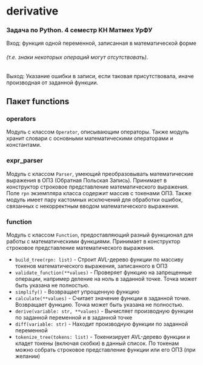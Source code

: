 # derivative
### Задача по Python. 4 семестр КН Матмех УрФУ
Вход: функция одной переменной, записанная в математической форме
###### (т.е. знаки некоторых операций могут отсутствовать).

Выход: Указание ошибки в записи, если таковая присутствовала, иначе производная от заданной функции.

## Пакет functions

### operators
Модуль с классом `Operator`, описывающим операторы. Также модуль хранит словари с основными математическими операторами и константами.

### expr_parser
Модуль с классом `Parser`, умеющий преобразовывать математические выражения в ОПЗ (Обратная Польская Запись). Принимает в конструктор строковое представление математического выражения. Поле `rpn` экземпляра класса содержит массив с токенами ОПЗ. Также модуль имеет пару кастомных исключений для обработки ошибок, связанных с некорректным вводом математического выражения.

### function
Модуль с классом `Function`, предоставляющий разный функционал для работы с математическими функциями. Принимает в конструктор строковое представление математического выражения.
+ `build_tree(rpn: list)` - Строит AVL-дерево функции по массиву токенов математического выражения, записанного в ОПЗ
+ `validate_function(**values)` - Проверяет функцию на запрещенные операции, например деление на ноль в заданной точке. Точка может быть указана не полностью.
+ `simplify()` - Возвращает упрощенную функцию
+ `calculate(**values)` - Считает значение функции в заданной точке. Возвращает функцию. Точка может быть указана не полностью.
+ `derive(variable: str, **values)` - Вычисляет производную функции по заданной переменной и в заданной точке
+ `diff(variable: str)` - Находит производную функции по заданной переменной
+ `tokenize_tree(tokens: list)` - Токенизирует AVL-дерево функции и кладет токены (включая скобки) в данный список. По токенам можно собрать строковое представление функции или его ОПЗ (при желании)
